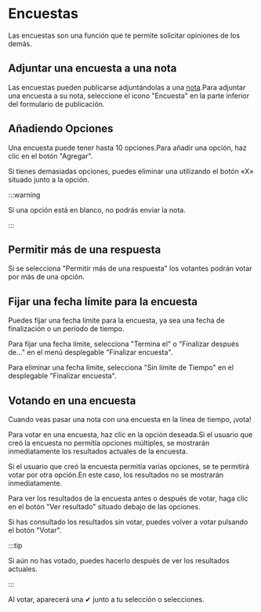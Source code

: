 # Encuestas

Las encuestas son una función que te permite solicitar opiniones de los demás.

## Adjuntar una encuesta a una nota

Las encuestas pueden publicarse adjuntándolas a una [nota](/docs/for-users/features/note).Para adjuntar una encuesta a su nota, seleccione el icono "Encuesta" en la parte inferior del formulario de publicación.

## Añadiendo Opciones

Una encuesta puede tener hasta 10 opciones.Para añadir una opción, haz clic en el botón "Agregar".

Si tienes demasiadas opciones, puedes eliminar una utilizando el botón «X» situado junto a la opción.

:::warning

Si una opción está en blanco, no podrás enviar la nota.

:::

## Permitir más de una respuesta

Si se selecciona "Permitir más de una respuesta" los votantes podrán votar por más de una opción.

## Fijar una fecha límite para la encuesta

Puedes fijar una fecha límite para la encuesta, ya sea una fecha de finalización o un período de tiempo.

Para fijar una fecha límite, selecciona "Termina el" o "Finalizar después de..." en el menú desplegable "Finalizar encuesta".

Para eliminar una fecha límite, selecciona "Sin límite de Tiempo" en el desplegable "Finalizar encuesta".

## Votando en una encuesta

Cuando veas pasar una nota con una encuesta en la línea de tiempo, ¡vota!

Para votar en una encuesta, haz clic en la opción deseada.Si el usuario que creó la encuesta no permitía opciones múltiples, se mostrarán inmediatamente los resultados actuales de la encuesta.

Si el usuario que creó la encuesta permitía varias opciones, se te permitirá votar por otra opción.En este caso, los resultados no se mostrarán inmediatamente.

Para ver los resultados de la encuesta antes o después de votar, haga clic en el botón "Ver resultado" situado debajo de las opciones.

Si has consultado los resultados sin votar, puedes volver a votar pulsando el botón "Votar".

:::tip

Si aún no has votado, puedes hacerlo después de ver los resultados actuales.

:::

Al votar, aparecerá una ✔ junto a tu selección o selecciones.